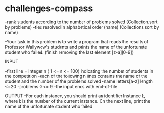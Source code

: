# challenges-compass

-rank students according to the number of problems solved (Collection.sort by problems)
-ties resolved in alphabetical order (name) (Collections.sort by name)

-Your task in this problem is to write a program that reads the results of Professor 
Wallywow's students and prints the name of the unfortunate student who failed.
(finish removing the last element [z-a][0-9])

INPUT

-first line = integer n ( 1 <= n <= 100) indicating the number of students in the competition
-each of the following n lines contains the name of the student and the number of the problems solved
-name letters[a-z] length <=20
-problems 0 <= 9
-the input ends with end-of-file

OUTPUT
-For each instance, you should print an identifier Instance k, where k is the number of 
the current instance. On the next line, print the name of the unfortunate student who 
failed